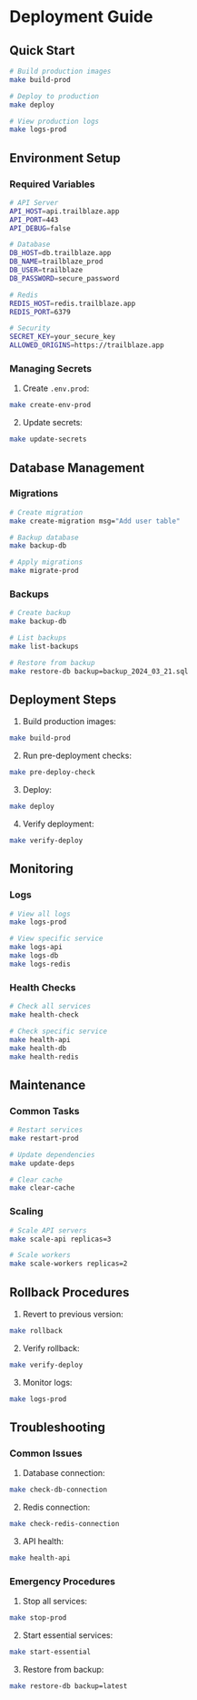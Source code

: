 # Deployment Guide

## Quick Start

```bash
# Build production images
make build-prod

# Deploy to production
make deploy

# View production logs
make logs-prod
```

## Environment Setup

### Required Variables

```bash
# API Server
API_HOST=api.trailblaze.app
API_PORT=443
API_DEBUG=false

# Database
DB_HOST=db.trailblaze.app
DB_NAME=trailblaze_prod
DB_USER=trailblaze
DB_PASSWORD=secure_password

# Redis
REDIS_HOST=redis.trailblaze.app
REDIS_PORT=6379

# Security
SECRET_KEY=your_secure_key
ALLOWED_ORIGINS=https://trailblaze.app
```

### Managing Secrets

1. Create `.env.prod`:
```bash
make create-env-prod
```

2. Update secrets:
```bash
make update-secrets
```

## Database Management

### Migrations

```bash
# Create migration
make create-migration msg="Add user table"

# Backup database
make backup-db

# Apply migrations
make migrate-prod
```

### Backups

```bash
# Create backup
make backup-db

# List backups
make list-backups

# Restore from backup
make restore-db backup=backup_2024_03_21.sql
```

## Deployment Steps

1. Build production images:
```bash
make build-prod
```

2. Run pre-deployment checks:
```bash
make pre-deploy-check
```

3. Deploy:
```bash
make deploy
```

4. Verify deployment:
```bash
make verify-deploy
```

## Monitoring

### Logs

```bash
# View all logs
make logs-prod

# View specific service
make logs-api
make logs-db
make logs-redis
```

### Health Checks

```bash
# Check all services
make health-check

# Check specific service
make health-api
make health-db
make health-redis
```

## Maintenance

### Common Tasks

```bash
# Restart services
make restart-prod

# Update dependencies
make update-deps

# Clear cache
make clear-cache
```

### Scaling

```bash
# Scale API servers
make scale-api replicas=3

# Scale workers
make scale-workers replicas=2
```

## Rollback Procedures

1. Revert to previous version:
```bash
make rollback
```

2. Verify rollback:
```bash
make verify-deploy
```

3. Monitor logs:
```bash
make logs-prod
```

## Troubleshooting

### Common Issues

1. Database connection:
```bash
make check-db-connection
```

2. Redis connection:
```bash
make check-redis-connection
```

3. API health:
```bash
make health-api
```

### Emergency Procedures

1. Stop all services:
```bash
make stop-prod
```

2. Start essential services:
```bash
make start-essential
```

3. Restore from backup:
```bash
make restore-db backup=latest
```